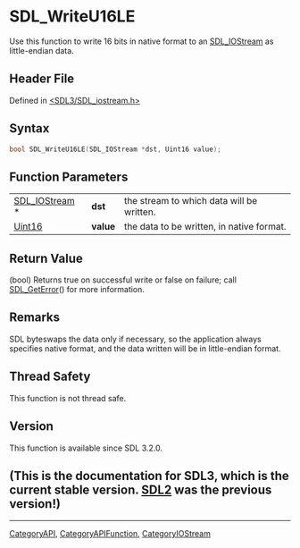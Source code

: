 # SDL_WriteU16LE

Use this function to write 16 bits in native format to an [SDL_IOStream](SDL_IOStream) as little-endian data.

## Header File

Defined in [<SDL3/SDL_iostream.h>](https://github.com/libsdl-org/SDL/blob/main/include/SDL3/SDL_iostream.h)

## Syntax

```c
bool SDL_WriteU16LE(SDL_IOStream *dst, Uint16 value);
```

## Function Parameters

|                                |           |                                           |
| ------------------------------ | --------- | ----------------------------------------- |
| [SDL_IOStream](SDL_IOStream) * | **dst**   | the stream to which data will be written. |
| [Uint16](Uint16)               | **value** | the data to be written, in native format. |

## Return Value

(bool) Returns true on successful write or false on failure; call
[SDL_GetError](SDL_GetError)() for more information.

## Remarks

SDL byteswaps the data only if necessary, so the application always
specifies native format, and the data written will be in little-endian
format.

## Thread Safety

This function is not thread safe.

## Version

This function is available since SDL 3.2.0.

## (This is the documentation for SDL3, which is the current stable version. [SDL2](https://wiki.libsdl.org/SDL2/) was the previous version!)



----
[CategoryAPI](CategoryAPI), [CategoryAPIFunction](CategoryAPIFunction), [CategoryIOStream](CategoryIOStream)

